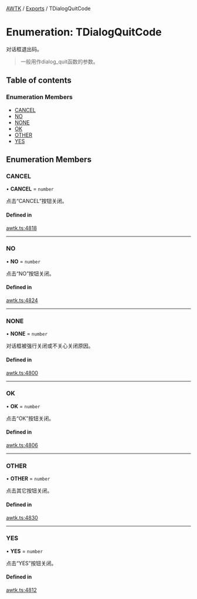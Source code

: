 [AWTK](../README.md) / [Exports](../modules.md) / TDialogQuitCode

# Enumeration: TDialogQuitCode

对话框退出码。

> 一般用作dialog_quit函数的参数。

## Table of contents

### Enumeration Members

- [CANCEL](TDialogQuitCode.md#cancel)
- [NO](TDialogQuitCode.md#no)
- [NONE](TDialogQuitCode.md#none)
- [OK](TDialogQuitCode.md#ok)
- [OTHER](TDialogQuitCode.md#other)
- [YES](TDialogQuitCode.md#yes)

## Enumeration Members

### CANCEL

• **CANCEL** = `number`

点击“CANCEL”按钮关闭。

#### Defined in

[awtk.ts:4818](https://github.com/zlgopen/awtk-binding/blob/5d7e9b70/tools/code_gen/js/output/awtk.ts#L4818)

___

### NO

• **NO** = `number`

点击“NO”按钮关闭。

#### Defined in

[awtk.ts:4824](https://github.com/zlgopen/awtk-binding/blob/5d7e9b70/tools/code_gen/js/output/awtk.ts#L4824)

___

### NONE

• **NONE** = `number`

对话框被强行关闭或不关心关闭原因。

#### Defined in

[awtk.ts:4800](https://github.com/zlgopen/awtk-binding/blob/5d7e9b70/tools/code_gen/js/output/awtk.ts#L4800)

___

### OK

• **OK** = `number`

点击“OK”按钮关闭。

#### Defined in

[awtk.ts:4806](https://github.com/zlgopen/awtk-binding/blob/5d7e9b70/tools/code_gen/js/output/awtk.ts#L4806)

___

### OTHER

• **OTHER** = `number`

点击其它按钮关闭。

#### Defined in

[awtk.ts:4830](https://github.com/zlgopen/awtk-binding/blob/5d7e9b70/tools/code_gen/js/output/awtk.ts#L4830)

___

### YES

• **YES** = `number`

点击“YES”按钮关闭。

#### Defined in

[awtk.ts:4812](https://github.com/zlgopen/awtk-binding/blob/5d7e9b70/tools/code_gen/js/output/awtk.ts#L4812)
